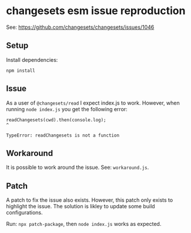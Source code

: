 # changesets esm issue reproduction

See: https://github.com/changesets/changesets/issues/1046

## Setup

Install dependencies:

```
npm install
```

## Issue

As a user of `@changesets/read` I expect index.js to work. However, when running `node index.js` you get the following error:

```
readChangesets(cwd).then(console.log);
^

TypeError: readChangesets is not a function
```

## Workaround

It is possible to work around the issue. See: `workaround.js`.

## Patch

A patch to fix the issue also exists. However, this patch only exists to highlight the issue. The solution is likley to update some build configurations.

Run: `npx patch-package`, then `node index.js` works as expected.
